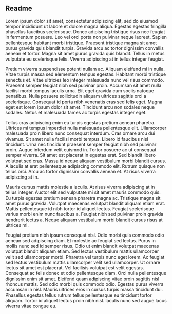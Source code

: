 ## Readme

Lorem ipsum dolor sit amet, consectetur adipiscing elit, sed do eiusmod tempor incididunt ut labore et dolore magna aliqua. Egestas egestas fringilla phasellus faucibus scelerisque. Donec adipiscing tristique risus nec feugiat in fermentum posuere. Leo vel orci porta non pulvinar neque laoreet. Sapien pellentesque habitant morbi tristique. Praesent tristique magna sit amet purus gravida quis blandit turpis. Gravida arcu ac tortor dignissim convallis aenean et tortor. Magna sit amet purus gravida quis blandit. Tellus in metus vulputate eu scelerisque felis. Viverra adipiscing at in tellus integer feugiat.

Pretium viverra suspendisse potenti nullam ac. Aliquam eleifend mi in nulla. Vitae turpis massa sed elementum tempus egestas. Habitant morbi tristique senectus et. Vitae ultricies leo integer malesuada nunc vel risus commodo. Praesent semper feugiat nibh sed pulvinar proin. Accumsan sit amet nulla facilisi morbi tempus iaculis urna. Elit eget gravida cum sociis natoque penatibus. Nulla posuere sollicitudin aliquam ultrices sagittis orci a scelerisque. Consequat id porta nibh venenatis cras sed felis eget. Magna eget est lorem ipsum dolor sit amet. Tincidunt arcu non sodales neque sodales. Netus et malesuada fames ac turpis egestas integer eget.

Tellus cras adipiscing enim eu turpis egestas pretium aenean pharetra. Ultrices mi tempus imperdiet nulla malesuada pellentesque elit. Ullamcorper malesuada proin libero nunc consequat interdum. Cras ornare arcu dui vivamus. Sit amet nulla facilisi morbi tempus. Libero id faucibus nisl tincidunt. Urna nec tincidunt praesent semper feugiat nibh sed pulvinar proin. Augue interdum velit euismod in. Tortor posuere ac ut consequat semper viverra. Sit amet est placerat in egestas erat. Sed blandit libero volutpat sed cras. Massa id neque aliquam vestibulum morbi blandit cursus. A iaculis at erat pellentesque adipiscing commodo elit. Rutrum quisque non tellus orci. Arcu ac tortor dignissim convallis aenean et. At risus viverra adipiscing at in.

Mauris cursus mattis molestie a iaculis. At risus viverra adipiscing at in tellus integer. Auctor elit sed vulputate mi sit amet mauris commodo quis. Eu turpis egestas pretium aenean pharetra magna ac. Tristique magna sit amet purus gravida. Volutpat maecenas volutpat blandit aliquam etiam erat. Mattis pellentesque id nibh tortor id aliquet lectus. Feugiat scelerisque varius morbi enim nunc faucibus a. Feugiat nibh sed pulvinar proin gravida hendrerit lectus a. Neque aliquam vestibulum morbi blandit cursus risus at ultrices mi.

Feugiat pretium nibh ipsum consequat nisl. Odio morbi quis commodo odio aenean sed adipiscing diam. Et molestie ac feugiat sed lectus. Purus in mollis nunc sed id semper risus. Odio ut enim blandit volutpat maecenas volutpat blandit aliquam etiam. Sed lectus vestibulum mattis ullamcorper velit sed ullamcorper morbi. Pharetra vel turpis nunc eget lorem. Ac feugiat sed lectus vestibulum mattis ullamcorper velit sed ullamcorper. Ut ornare lectus sit amet est placerat. Vel facilisis volutpat est velit egestas. Consequat ac felis donec et odio pellentesque diam. Orci nulla pellentesque dignissim enim sit amet. Eleifend quam adipiscing vitae proin sagittis nisl rhoncus mattis. Sed odio morbi quis commodo odio. Egestas purus viverra accumsan in nisl. Mauris ultrices eros in cursus turpis massa tincidunt dui. Phasellus egestas tellus rutrum tellus pellentesque eu tincidunt tortor aliquam. Tortor id aliquet lectus proin nibh nisl. Iaculis nunc sed augue lacus viverra vitae congue eu.
